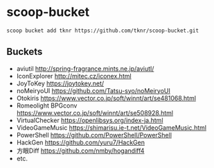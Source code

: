 # scoop-bucket

```
scoop bucket add tknr https://github.com/tknr/scoop-bucket.git
```

## Buckets

* aviutil http://spring-fragrance.mints.ne.jp/aviutl/
* IconExplorer http://mitec.cz/iconex.html
* JoyToKey https://joytokey.net/
* noMeiryoUI https://github.com/Tatsu-syo/noMeiryoUI
* Otokiris https://www.vector.co.jp/soft/winnt/art/se481068.html
* Romeolight BPGconv https://www.vector.co.jp/soft/winnt/art/se508928.html
* VirtualChecker https://openlibsys.org/index-ja.html
* VideoGameMusic https://shimarisu.ie-t.net/VideoGameMusic.html
* PowerShell https://github.com/PowerShell/PowerShell
* HackGen https://github.com/yuru7/HackGen
* 方眼Diff https://github.com/nmby/hogandiff4
* etc.





